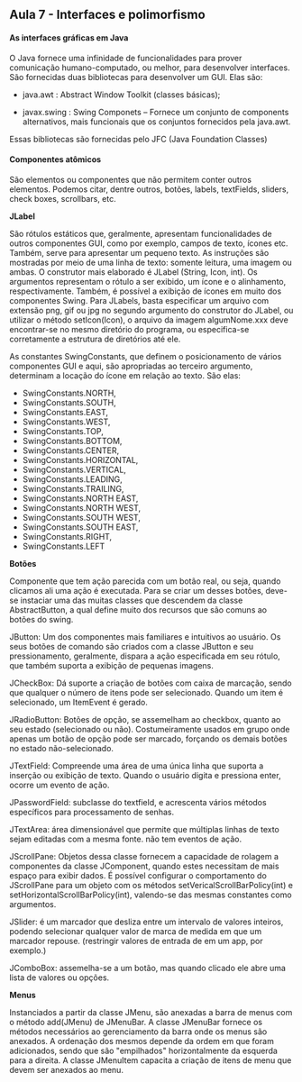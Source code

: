## Aula 7 -  Interfaces e polimorfismo 


#### As interfaces gráficas em Java 


O Java fornece uma infinidade de funcionalidades para prover comunicação humano-computado, ou melhor, para desenvolver interfaces. São fornecidas duas bibliotecas para desenvolver um GUI. Elas são: 


- java.awt : Abstract Window Toolkit (classes básicas); 


- javax.swing : Swing Componets – Fornece um conjunto de components alternativos, mais funcionais que os conjuntos fornecidos pela java.awt. 


Essas bibliotecas são fornecidas pelo JFC (Java Foundation Classes) 

 
#### Componentes atômicos 

São elementos ou componentes que não permitem conter outros elementos. Podemos citar, dentre outros, botões, labels, textFields, sliders, check boxes, scrollbars, etc. 

 

 

**JLabel** 

São rótulos estáticos que, geralmente, apresentam funcionalidades de outros componentes GUI, como por exemplo, campos de texto, ícones etc. Também, serve para apresentar um pequeno texto. As instruções são mostradas por meio de uma linha de texto: somente leitura, uma imagem ou ambas. O construtor mais elaborado é JLabel (String, Icon, int). Os argumentos representam o rótulo a ser exibido, um ícone e o alinhamento, respectivamente. Também, é possível a exibição de ícones em muito dos componentes Swing. Para JLabels, basta especificar um arquivo com extensão png, gif ou jpg no segundo argumento do construtor do JLabel, ou utilizar o método setIcon(Icon), o arquivo da imagem algumNome.xxx deve encontrar-se no mesmo diretório do programa, ou especifica-se corretamente a estrutura de diretórios até ele.  

 
 As constantes SwingConstants, que definem o posicionamento de vários componentes GUI e aqui, são apropriadas ao terceiro argumento, determinam a locação do ícone em relação ao texto. São elas:  

* SwingConstants.NORTH,  
* SwingConstants.SOUTH,  
* SwingConstants.EAST,  
* SwingConstants.WEST,  
* SwingConstants.TOP,  
* SwingConstants.BOTTOM,  
* SwingConstants.CENTER,  
* SwingConstants.HORIZONTAL,  
* SwingConstants.VERTICAL,  
* SwingConstants.LEADING,  
* SwingConstants.TRAILING,  
* SwingConstants.NORTH EAST,  
* SwingConstants.NORTH WEST,  
* SwingConstants.SOUTH WEST,  
* SwingConstants.SOUTH EAST,  
* SwingConstants.RIGHT,  
* SwingConstants.LEFT 

  
**Botões** 

Componente que tem ação parecida com um botão real, ou seja, quando clicamos ali uma ação é executada. Para se criar um desses botões, deve-se instaciar uma das muitas classes que descendem da classe AbstractButton, a qual define muito dos recursos que são comuns ao botões do swing.  

 

 

JButton: Um dos componentes mais familiares e intuitivos ao usuário. Os seus botões de comando são criados com a classe JButton e seu pressionamento, geralmente, dispara a ação especificada em seu rótulo, que também suporta a exibição de pequenas imagens. 

 

 

JCheckBox: Dá suporte a criação de botões com caixa de marcação, sendo que qualquer o número de itens pode ser selecionado. Quando um item é selecionado, um ItemEvent é gerado.   

 

 

JRadioButton: Botões de opção, se assemelham ao checkbox, quanto ao seu estado (selecionado ou não). Costumeiramente usados em grupo onde apenas um botão de opção pode ser marcado, forçando os demais botões no estado não-selecionado.  

 

 

JTextField: Compreende uma área de uma única linha que suporta a inserção ou exibição de texto. Quando o usuário digita e pressiona enter, ocorre um evento de ação.  

 

 

JPasswordField: subclasse do textfield, e acrescenta vários métodos específicos para processamento de senhas. 

 

 

JTextArea: área dimensionável que permite que múltiplas linhas de texto sejam editadas com a mesma fonte. não tem eventos de ação.  

 

 

JScrollPane: Objetos dessa classe fornecem a capacidade de rolagem a componentes da classe JComponent, quando estes necessitam de mais espaço para exibir dados. É possível configurar o comportamento do JScrollPane para um objeto com os métodos setVericalScrollBarPolicy(int) e setHorizontalScrollBarPolicy(int), valendo-se das mesmas constantes como argumentos.  

 
 

JSlider: é um marcador que desliza entre um intervalo de valores inteiros, podendo selecionar qualquer valor de marca de medida em que um marcador repouse. (restringir valores de entrada de em um app, por exemplo.) 

 
 

JComboBox: assemelha-se a um botão, mas quando clicado ele abre uma lista de valores ou opções.  

 
 

**Menus**

Instanciados a partir da classe JMenu, são anexadas a barra de menus com o método add(JMenu) de JMenuBar. A classe JMenuBar fornece os métodos necessários ao gerenciamento da barra onde os menus são anexados. A ordenação dos mesmos depende da ordem em que foram adicionados, sendo que são "empilhados" horizontalmente da esquerda para a direita. A classe JMenuItem capacita a criação de itens de menu que devem ser anexados ao menu.  